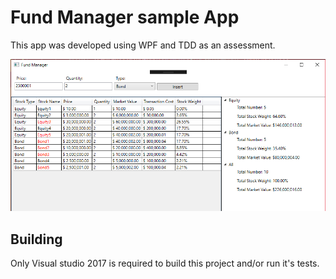 # Fund Manager sample App #

This app was developed using WPF and TDD as an assessment.

![Screenshot](./Assets/img1.png)

## Building

Only Visual studio 2017 is required to build this project and/or run it's tests. 